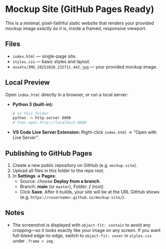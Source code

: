 # Mockup Site (GitHub Pages Ready)

This is a minimal, pixel-faithful static website that renders your provided mockup image *exactly as it is*, inside a framed, responsive viewport.

## Files
- `index.html` — single-page site.
- `styles.css` — basic styles and layout.
- `assets/IMG_20251028_232711_442.jpg` — your provided mockup image.

## Local Preview
Open `index.html` directly in a browser, or run a local server:

- **Python 3 (built-in):**
  ```bash
  # in this folder
  python -m http.server 8000
  # then open http://localhost:8000
  ```

- **VS Code Live Server Extension:** Right-click `index.html` → "Open with Live Server".

## Publishing to GitHub Pages
1. Create a new public repository on GitHub (e.g. `mockup-site`).
2. Upload all files in this folder to the repo root.
3. In **Settings → Pages**:
   - Source: choose **Deploy from a branch**.
   - Branch: **main** (or `master`), Folder: **/** (root).
   - Click **Save**. After it builds, your site will be at the URL GitHub shows (e.g. `https://<username>.github.io/mockup-site/`).

## Notes
- The screenshot is displayed with `object-fit: contain` to avoid any cropping—so it looks exactly like your image on any screen. If you want full-bleed edge-to-edge, switch to `object-fit: cover` in `styles.css` under `.frame > img`.
